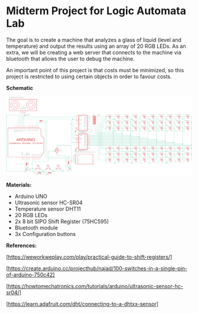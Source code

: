 # Midterm Project for Logic Automata Lab
The goal is to create a machine that analyzes a glass of liquid (level and temperature) and output the results using an array of 20 RGB LEDs. As an extra, we will be creating a web server that connects to the machine via bluetooth that allows the user to debug the machine.

An important point of this project is that costs must be minimized, so this project is restricted to using certain objects in order to favour costs.

**Schematic**

<img src="schematic.png" alt="schematic">

**Materials:**

* Arduino UNO
* Ultrasonic sensor HC-SR04
* Temperature sensor DHT11
* 20 RGB LEDs
* 2x 8 bit SIPO Shift Register (75HC595)
* Bluetooth module
* 3x Configuration buttons

**References:**

[https://weworkweplay.com/play/practical-guide-to-shift-registers/]

[https://create.arduino.cc/projecthub/najad/100-switches-in-a-single-pin-of-arduino-750c42]

[https://howtomechatronics.com/tutorials/arduino/ultrasonic-sensor-hc-sr04/]

[https://learn.adafruit.com/dht/connecting-to-a-dhtxx-sensor]